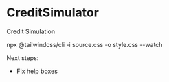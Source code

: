 # CreditSimulator
Credit Simulation 

npx @tailwindcss/cli -i source.css -o style.css --watch

Next steps:
- Fix help boxes
